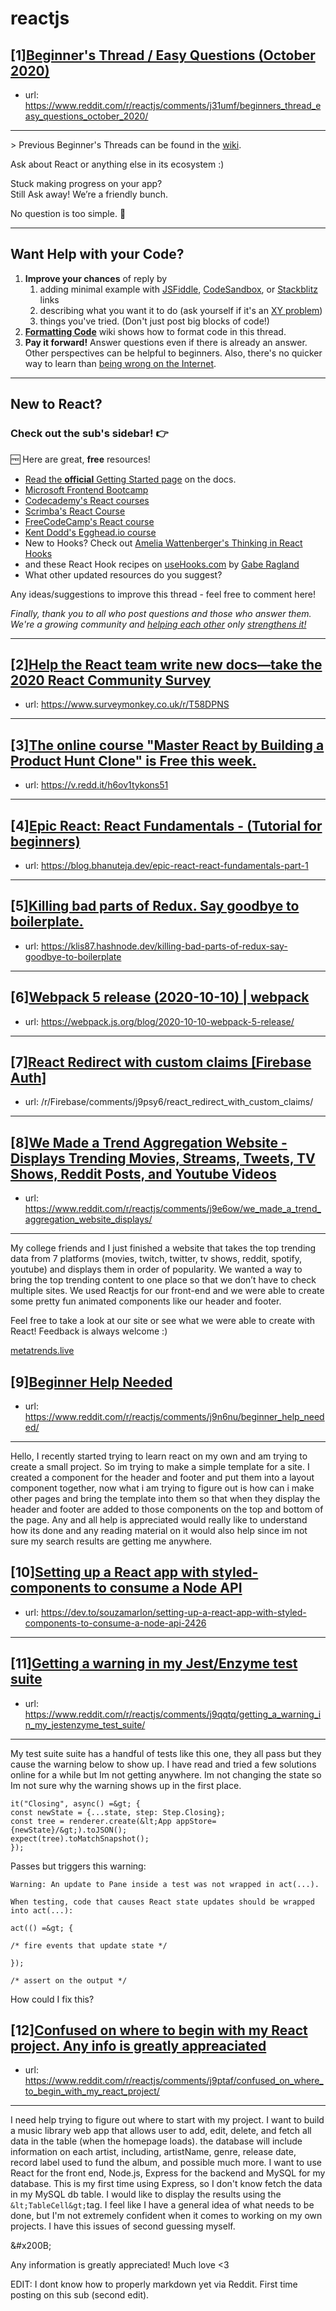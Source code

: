 # reactjs
## [1][Beginner's Thread / Easy Questions (October 2020)](https://www.reddit.com/r/reactjs/comments/j31umf/beginners_thread_easy_questions_october_2020/)
- url: https://www.reddit.com/r/reactjs/comments/j31umf/beginners_thread_easy_questions_october_2020/
---
&gt; Previous Beginner's Threads can be found in the [wiki][wiki previous threads].

Ask about React or anything else in its ecosystem :)

Stuck making progress on your app?  
Still Ask away! We’re a friendly bunch.

No question is too simple. 🙂

---

## Want Help with your Code?

1. **Improve your chances** of reply by
   1. adding minimal example with [JSFiddle][jsfiddle], [CodeSandbox][code sandbox], or [Stackblitz][stackblitz] links
   1. describing what you want it to do (ask yourself if it's an [XY problem](https://meta.stackexchange.com/questions/66377/what-is-the-xy-problem))
   1. things you've tried. (Don't just post big blocks of code!)
1. **[Formatting Code][wiki formatting code]** wiki shows how to format code in this thread.
1. **Pay it forward!** Answer questions even if there is already an answer. Other perspectives can be helpful to beginners. Also, there's no quicker way to learn than [being wrong on the Internet][being wrong on the internet].

---

## New to React?

### Check out the sub's **sidebar**! 👉

🆓 Here are great, **free** resources!

- [Read the **official** Getting Started page][official getting started page] on the docs.
- [Microsoft Frontend Bootcamp][microsoft frontend bootcamp]
- [Codecademy's React courses][codecademy's react courses]
- [Scrimba's React Course][scrimba's react course]
- [FreeCodeCamp's React course][freecodecamp's react course]
- [Kent Dodd's Egghead.io course][kent dodd's egghead.io course]
- New to Hooks? Check out [Amelia Wattenberger's Thinking in React Hooks][thinking in react hooks]
- and these React Hook recipes on [useHooks.com][usehooks.com] by [Gabe Ragland](https://twitter.com/gabe_ragland)
- What other updated resources do you suggest?

Any ideas/suggestions to improve this thread - feel free to comment here!

_Finally, thank you to all who post questions and those who answer them. We're a growing community and [helping each other][learn by teaching] only [strengthens it!][learn in public]_

---

[usehooks.com]: https://usehooks.com/
[thinking in react hooks]: https://wattenberger.com/blog/react-hooks
[freecodecamp's react course]: https://www.freecodecamp.org/news/learn-react-course/
[microsoft frontend bootcamp]: https://www.reddit.com/r/reactjs/comments/auu02f/microsoft_has_open_sourced_their_frontend/
[official getting started page]: https://reactjs.org/docs/getting-started.html
[/u/acemarke]: https://www.reddit.com/u/acemarke
[suggested resources for learning react]: http://blog.isquaredsoftware.com/2017/12/blogged-answers-learn-react/
[kent dodd's egghead.io course]: http://kcd.im/beginner-react
[codecademy's react courses]: https://www.codecademy.com/catalog/language/javascript
[scrimba's react course]: https://scrimba.com/g/glearnreact
[wiki formatting code]: https://www.reddit.com/r/reactjs/wiki/index#wiki_formatting_code
[wiki previous threads]: https://www.reddit.com/r/reactjs/wiki/index#wiki_previous_threads
[code sandbox]: https://codesandbox.io/s/new
[jsfiddle]: https://jsfiddle.net/Luktwrdm/
[stackblitz]: https://stackblitz.com/
[being wrong on the internet]: https://xkcd.com/386/
[tweet organization]: https://twitter.com/dan_abramov/status/1027245759232651270?lang=en
[get started with redux]: https://www.reddit.com/r/reactjs/wiki/index#wiki_getting_started_with_redux
[learn by teaching]: https://en.wikipedia.org/wiki/Learning_by_teaching
[learn in public]: https://www.swyx.io/writing/learn-in-public/
## [2][Help the React team write new docs—take the 2020 React Community Survey](https://www.reddit.com/r/reactjs/comments/j5iqj3/help_the_react_team_write_new_docstake_the_2020/)
- url: https://www.surveymonkey.co.uk/r/T58DPNS
---

## [3][The online course "Master React by Building a Product Hunt Clone" is Free this week.](https://www.reddit.com/r/reactjs/comments/j9ptpr/the_online_course_master_react_by_building_a/)
- url: https://v.redd.it/h6ov1tykons51
---

## [4][Epic React: React Fundamentals - (Tutorial for beginners)](https://www.reddit.com/r/reactjs/comments/j9nivx/epic_react_react_fundamentals_tutorial_for/)
- url: https://blog.bhanuteja.dev/epic-react-react-fundamentals-part-1
---

## [5][Killing bad parts of Redux. Say goodbye to boilerplate.](https://www.reddit.com/r/reactjs/comments/j9on25/killing_bad_parts_of_redux_say_goodbye_to/)
- url: https://klis87.hashnode.dev/killing-bad-parts-of-redux-say-goodbye-to-boilerplate
---

## [6][Webpack 5 release (2020-10-10) | webpack](https://www.reddit.com/r/reactjs/comments/j978oe/webpack_5_release_20201010_webpack/)
- url: https://webpack.js.org/blog/2020-10-10-webpack-5-release/
---

## [7][React Redirect with custom claims [Firebase Auth]](https://www.reddit.com/r/reactjs/comments/j9pzal/react_redirect_with_custom_claims_firebase_auth/)
- url: /r/Firebase/comments/j9psy6/react_redirect_with_custom_claims/
---

## [8][We Made a Trend Aggregation Website - Displays Trending Movies, Streams, Tweets, TV Shows, Reddit Posts, and Youtube Videos](https://www.reddit.com/r/reactjs/comments/j9e6ow/we_made_a_trend_aggregation_website_displays/)
- url: https://www.reddit.com/r/reactjs/comments/j9e6ow/we_made_a_trend_aggregation_website_displays/
---
My college friends and I just finished a website that takes the top trending data from 7 platforms (movies, twitch, twitter, tv shows, reddit, spotify, youtube) and displays them in order of popularity. We wanted a way to bring the top trending content to one place so that we don’t have to check multiple sites. We used Reactjs for our front-end and we were able to create some pretty fun animated components like our header and footer. 

Feel free to take a look at our site or see what we were able to create with React! Feedback is always welcome :)

[metatrends.live](https://metatrends.live)
## [9][Beginner Help Needed](https://www.reddit.com/r/reactjs/comments/j9n6nu/beginner_help_needed/)
- url: https://www.reddit.com/r/reactjs/comments/j9n6nu/beginner_help_needed/
---
Hello, I recently started trying to learn react on my own and am trying to create a small project. So im trying to make a simple template for a site. I created a component for the header and footer and put them into a layout component together, now what i am trying to figure out is how can i make other pages and bring the template into them so that when they display the header and footer are added to those components on the top and bottom of the page. Any and all help is appreciated would really like to understand how its done and any reading material on it would also help since im not sure my search results are getting me anywhere.
## [10][Setting up a React app with styled-components to consume a Node API](https://www.reddit.com/r/reactjs/comments/j9hpnk/setting_up_a_react_app_with_styledcomponents_to/)
- url: https://dev.to/souzamarlon/setting-up-a-react-app-with-styled-components-to-consume-a-node-api-2426
---

## [11][Getting a warning in my Jest/Enzyme test suite](https://www.reddit.com/r/reactjs/comments/j9qqtq/getting_a_warning_in_my_jestenzyme_test_suite/)
- url: https://www.reddit.com/r/reactjs/comments/j9qqtq/getting_a_warning_in_my_jestenzyme_test_suite/
---
My test suite suite has a handful of tests like this one, they all pass but they cause the warning below to show up. I have read and tried a few solutions online for a while but Im not getting anywhere.  Im not changing the state so Im not sure why the warning shows up in the first place. 

`it("Closing", async() =&gt; {`  
 `const newState = {...state, step: Step.Closing};`  
 `const tree = renderer.create(&lt;App appStore={newState}/&gt;).toJSON();`  
 `expect(tree).toMatchSnapshot();`  
  `});`

Passes but triggers this warning:

 `Warning: An update to Pane inside a test was not wrapped in act(...).`

`When testing, code that causes React state updates should be wrapped into act(...):`

`act(() =&gt; {`

`/* fire events that update state */`

`});`

`/* assert on the output */`

How could I fix this?
## [12][Confused on where to begin with my React project. Any info is greatly appreaciated](https://www.reddit.com/r/reactjs/comments/j9ptaf/confused_on_where_to_begin_with_my_react_project/)
- url: https://www.reddit.com/r/reactjs/comments/j9ptaf/confused_on_where_to_begin_with_my_react_project/
---
I need help trying to figure out where to start with my project. I want to build a music library web app that allows user to add, edit, delete, and fetch all data in the table (when the homepage loads). the database will include information on each artist, including, artistName, genre, release date, record label used to fund the album, and possible much more. I want to use React for the front end, Node.js, Express for the backend and MySQL for my database. This is my first time using Express, so I don't know  fetch the data in my MySQL db table. I would like to display the results using the `&lt;TableCell&gt;`tag. I feel like I have a general idea of what needs to be done, but I'm not extremely confident when it comes to working on my own projects. I have this issues of second guessing myself.

&amp;#x200B;

Any information is greatly appreciated!  Much love &lt;3

EDIT: I dont know how to properly markdown yet via Reddit. First time posting on this sub (second edit).
